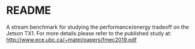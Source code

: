 # README #

A stream benchmark for studying the performance/energy tradeoff on the Jetson TX1. For more details please refer to the published study at: http://www.ece.ubc.ca/~matei/papers/fmec2019.pdf

